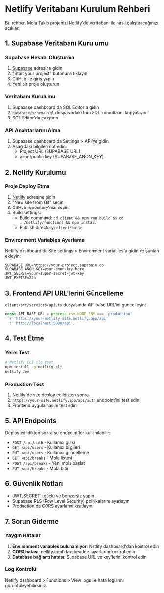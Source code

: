 # Netlify Veritabanı Kurulum Rehberi

Bu rehber, Mola Takip projenizi Netlify'de veritabanı ile nasıl çalıştıracağınızı açıklar.

## 1. Supabase Veritabanı Kurulumu

### Supabase Hesabı Oluşturma
1. [Supabase](https://supabase.com) adresine gidin
2. "Start your project" butonuna tıklayın
3. GitHub ile giriş yapın
4. Yeni bir proje oluşturun

### Veritabanı Kurulumu
1. Supabase dashboard'da SQL Editor'a gidin
2. `database/schema.sql` dosyasındaki tüm SQL komutlarını kopyalayın
3. SQL Editor'da çalıştırın

### API Anahtarlarını Alma
1. Supabase dashboard'da Settings > API'ye gidin
2. Aşağıdaki bilgileri not edin:
   - Project URL (SUPABASE_URL)
   - anon/public key (SUPABASE_ANON_KEY)

## 2. Netlify Kurulumu

### Proje Deploy Etme
1. [Netlify](https://netlify.com) adresine gidin
2. "New site from Git" seçin
3. GitHub repository'nizi seçin
4. Build settings:
   - Build command: `cd client && npm run build && cd ../netlify/functions && npm install`
   - Publish directory: `client/build`

### Environment Variables Ayarlama
Netlify dashboard'da Site settings > Environment variables'a gidin ve şunları ekleyin:

```
SUPABASE_URL=https://your-project.supabase.co
SUPABASE_ANON_KEY=your-anon-key-here
JWT_SECRET=your-super-secret-jwt-key
JWT_EXPIRE=24h
```

## 3. Frontend API URL'lerini Güncelleme

`client/src/services/api.ts` dosyasında API base URL'ini güncelleyin:

```typescript
const API_BASE_URL = process.env.NODE_ENV === 'production' 
  ? 'https://your-netlify-site.netlify.app/api'
  : 'http://localhost:5000/api';
```

## 4. Test Etme

### Yerel Test
```bash
# Netlify CLI ile test
npm install -g netlify-cli
netlify dev
```

### Production Test
1. Netlify'de site deploy edildikten sonra
2. `https://your-site.netlify.app/api/auth` endpoint'ini test edin
3. Frontend uygulamasını test edin

## 5. API Endpoints

Deploy edildikten sonra şu endpoint'ler kullanılabilir:

- `POST /api/auth` - Kullanıcı girişi
- `GET /api/users` - Kullanıcı bilgileri
- `PUT /api/users` - Kullanıcı güncelleme
- `GET /api/breaks` - Mola listesi
- `POST /api/breaks` - Yeni mola başlat
- `PUT /api/breaks` - Mola bitir

## 6. Güvenlik Notları

- JWT_SECRET'i güçlü ve benzersiz yapın
- Supabase RLS (Row Level Security) politikalarını ayarlayın
- Production'da CORS ayarlarını kısıtlayın

## 7. Sorun Giderme

### Yaygın Hatalar
1. **Environment variables bulunamıyor**: Netlify dashboard'dan kontrol edin
2. **CORS hatası**: netlify.toml'daki headers ayarlarını kontrol edin
3. **Database bağlantı hatası**: Supabase URL ve key'lerini kontrol edin

### Log Kontrolü
Netlify dashboard > Functions > View logs ile hata loglarını görüntüleyebilirsiniz.
